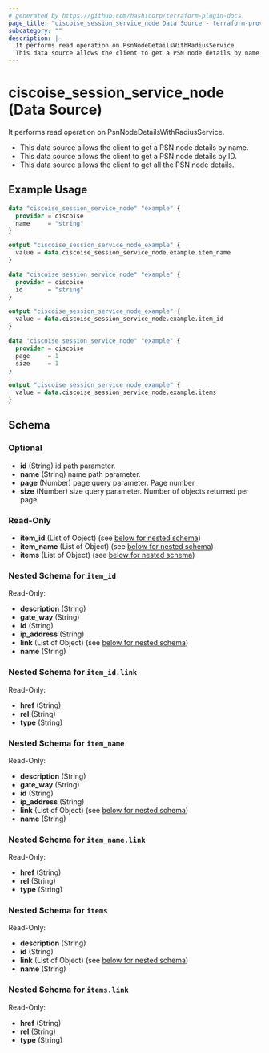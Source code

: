 ```yaml
---
# generated by https://github.com/hashicorp/terraform-plugin-docs
page_title: "ciscoise_session_service_node Data Source - terraform-provider-ciscoise"
subcategory: ""
description: |-
  It performs read operation on PsnNodeDetailsWithRadiusService.
  This data source allows the client to get a PSN node details by name.This data source allows the client to get a PSN node details by ID.This data source allows the client to get all the PSN node details.
---
```


# ciscoise_session_service_node (Data Source)

It performs read operation on PsnNodeDetailsWithRadiusService.

- This data source allows the client to get a PSN node details by name.
- This data source allows the client to get a PSN node details by ID.
- This data source allows the client to get all the PSN node details.

## Example Usage

```terraform
data "ciscoise_session_service_node" "example" {
  provider = ciscoise
  name     = "string"
}

output "ciscoise_session_service_node_example" {
  value = data.ciscoise_session_service_node.example.item_name
}

data "ciscoise_session_service_node" "example" {
  provider = ciscoise
  id       = "string"
}

output "ciscoise_session_service_node_example" {
  value = data.ciscoise_session_service_node.example.item_id
}

data "ciscoise_session_service_node" "example" {
  provider = ciscoise
  page     = 1
  size     = 1
}

output "ciscoise_session_service_node_example" {
  value = data.ciscoise_session_service_node.example.items
}
```

<!-- schema generated by tfplugindocs -->
## Schema

### Optional

- **id** (String) id path parameter.
- **name** (String) name path parameter.
- **page** (Number) page query parameter. Page number
- **size** (Number) size query parameter. Number of objects returned per page

### Read-Only

- **item_id** (List of Object) (see [below for nested schema](#nestedatt--item_id))
- **item_name** (List of Object) (see [below for nested schema](#nestedatt--item_name))
- **items** (List of Object) (see [below for nested schema](#nestedatt--items))

<a id="nestedatt--item_id"></a>
### Nested Schema for `item_id`

Read-Only:

- **description** (String)
- **gate_way** (String)
- **id** (String)
- **ip_address** (String)
- **link** (List of Object) (see [below for nested schema](#nestedobjatt--item_id--link))
- **name** (String)

<a id="nestedobjatt--item_id--link"></a>
### Nested Schema for `item_id.link`

Read-Only:

- **href** (String)
- **rel** (String)
- **type** (String)



<a id="nestedatt--item_name"></a>
### Nested Schema for `item_name`

Read-Only:

- **description** (String)
- **gate_way** (String)
- **id** (String)
- **ip_address** (String)
- **link** (List of Object) (see [below for nested schema](#nestedobjatt--item_name--link))
- **name** (String)

<a id="nestedobjatt--item_name--link"></a>
### Nested Schema for `item_name.link`

Read-Only:

- **href** (String)
- **rel** (String)
- **type** (String)



<a id="nestedatt--items"></a>
### Nested Schema for `items`

Read-Only:

- **description** (String)
- **id** (String)
- **link** (List of Object) (see [below for nested schema](#nestedobjatt--items--link))
- **name** (String)

<a id="nestedobjatt--items--link"></a>
### Nested Schema for `items.link`

Read-Only:

- **href** (String)
- **rel** (String)
- **type** (String)


